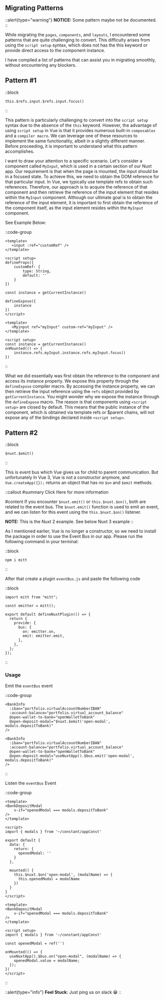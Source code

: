## Migrating Patterns

::alert{type="warning"}
**NOTICE:** Some pattern maybe not be documented.
::

While migrating the `pages`, `components`, and `layouts`, I encountered some patterns that are quite challenging to convert. This difficulty arises from using the `script setup` syntax, which does not has the this keyword or provide direct access to the component instance.

I have compiled a list of patterns that can assist you in migrating smoothly, without encountering any blockers.

## Pattern #1

::block
```js[some_file.vue]
this.$refs.input.$refs.input.focus()
```
::

This pattern is particularly challenging to convert into the `script setup` syntax due to the absence of the `this` keyword. However, the advantage of using `script setup` in Vue is that it provides numerous built-in `composables` and a `compiler macro`. We can leverage one of these resources to implement the same functionality, albeit in a slightly different manner. Before proceeding, it is important to understand what this pattern accomplishes.

I want to draw your attention to a specific scenario. Let's consider a component called `MyInput`, which is used in a certain section of our Nuxt app. Our requirement is that when the page is mounted, the input should be in a focused state. To achieve this, we need to obtain the DOM reference for that particular input. In Vue, we typically use template refs to obtain such references. Therefore, our approach is to acquire the reference of that component and then retrieve the reference of the input element that resides within the `MyInput` component. Although our ultimate goal is to obtain the reference of the input element, it is important to first obtain the reference of the component itself, as the input element resides within the `MyInput` component.

See Example Below:

::code-group
```js[Myinput.vue]
<template>
   <input :ref="customRef" />
</template>

<script setup>
defineProps({
    customRef: {
        type: String,
        default: ''
    }
})

const instance = getCurrentInstance()

defineExpose({
    instance
})
</script>
```

```js[some_page.vue]
<template>
   <Myinput ref="myInput" custom-ref="myInput" />
</template>

<script setup>
const instance = getCurrentInstance()
onMounted(() => {
    instance.refs.myInput.instance.refs.myInput.focus()  
})
```

::

What we did essentially was first obtain the reference to the component and access its instance property. We expose this property through the `defineExpose` compiler macro. By accessing the instance property, we can then retrieve the input reference using the `refs` object provided by `getCurrentInstance`. You might wonder why we expose the instance through the `defineExpose` macro. The reason is that components using `<script setup>` are closed by default. This means that the public instance of the component, which is obtained via template refs or $parent chains, will not expose any of the bindings declared inside `<script setup>`.

## Pattern #2

::block
```js[some_file.vue]
$nuxt.$emit()
```
::

This is event bus which Vue gives us for child to parent communication. But unfortunately In Vue 3, Vue is not a constructor anymore, and `Vue.createApp({});` returns an object that has no `$on` and `$emit` methods.

::callout
#summary
Click Here for more information

#content
If you encounter `$nuxt.emit()` or `this.$nuxt.$on()`, both are related to the event bus. The `$nuxt.emit()` function is used to emit an event, and we can listen for this event using the `this.$nuxt.$on()` listener.

**NOTE:** This is the Nuxt 2 example. See below Nuxt 3 example
::

As I mentioned earlier, Vue is no longer a constructor, so we need to install the package in order to use the Event Bus in our app. Please run the following command in your terminal:

::block
```bash[bash]
npm i mitt
```
::

After that create a plugin `eventBus.js` and paste the following code

::block
```js[plugins/eventBus.js]
import mitt from "mitt";

const emitter = mitt();

export default defineNuxtPlugin(() => {
  return {
    provide: {
      bus: {
        on: emitter.on,
        emit: emitter.emit,
      },
    },
  };
});
```
::

### Usage

Emit the `eventBus` event

::code-group
```html[Nuxt 2]
<BankInfo
  :iban="portfolio.virtualAccountNumberIBAN"
  :account-balance="portfolio.virtual_account_balance"
  @open-wallet-to-bank="openWalletToBank"
  @open-deposit-modal="$nuxt.$emit('open-modal', modals.depositToBank)"
/>
```

```html[Nuxt 3]
<BankInfo
  :iban="portfolio.virtualAccountNumberIBAN"
  :account-balance="portfolio.virtual_account_balance"
  @open-wallet-to-bank="openWalletToBank"
  @open-deposit-modal="useNuxtApp().$bus.emit('open-modal', modals.depositToBank)"
/>
```
::

Listen the `eventBus` Event

::code-group
```html[Nuxt 2]
<template>
<BankDepositModal
    v-if="openedModal === modals.depositToBank"
/>
</template>

<script>
import { modals } from '~/constant/appConst'

export default {
  data: {
    return: {
      openedModal: '' 
    }
  },
  
  mounted() {
    this.$nuxt.$on('open-modal', (modalName) => {
      this.openedModal = modalName
    })
  }
}
</script>
```

```html[Nuxt 3]
<template>
<BankDepositModal
    v-if="openedModal === modals.depositToBank"
/>
</template>

<script setup>
import { modals } from '~/constant/appConst'

const openedModal = ref('')

onMounted(() => {
  useNuxtApp().$bus.on("open-modal", (modalName) => {
    openedModal.value = modalName;
  });
})
</script>

```
::

::alert{type="info"}
**Feel Stuck:** Just ping us on slack 😁
::

